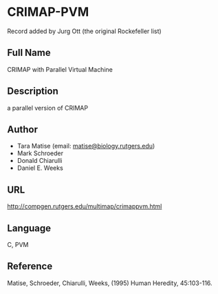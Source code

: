 # CRIMAP-PVM
Record added by Jurg Ott (the original Rockefeller list)

## Full Name
CRIMAP with Parallel Virtual Machine

## Description
a parallel version of CRIMAP

## Author
* Tara Matise (email: matise@biology.rutgers.edu)
* Mark Schroeder
* Donald Chiarulli
* Daniel E. Weeks

## URL
http://compgen.rutgers.edu/multimap/crimappvm.html

## Language
C, PVM

## Reference
Matise, Schroeder, Chiarulli, Weeks, (1995) Human Heredity, 45:103-116.